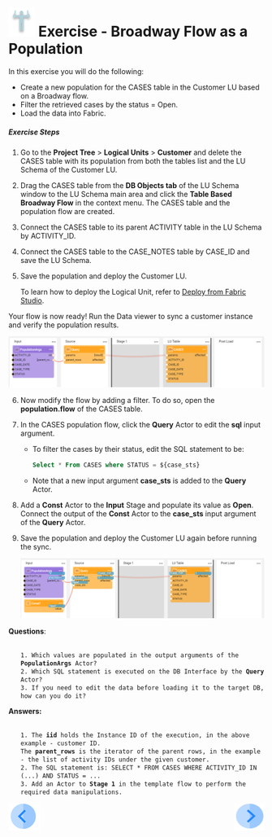 # ![](/academy/images/Exercise.png) Exercise - Broadway Flow as a Population

In this exercise you will do the following:

* Create a new population for the CASES table in the Customer LU based on a Broadway flow.
* Filter the retrieved cases by the status = Open.
* Load the data into Fabric.



##### Exercise Steps 

1. Go to the **Project Tree** > **Logical Units** > **Customer** and delete the CASES table with its population from both the tables list and the LU Schema of the Customer LU.

2. Drag the CASES table from the **DB Objects tab** of the LU Schema window to the LU Schema main area and click the **Table Based Broadway Flow** in the context menu. The CASES table and the population flow are created.

3. Connect the CASES  table to its parent ACTIVITY table in the LU Schema by ACTIVITY_ID.

4. Connect the CASES  table to the CASE_NOTES table by CASE_ID and save the LU Schema.

5. Save the population and deploy the Customer LU.

   To learn how to deploy the Logical Unit, refer to [Deploy from Fabric Studio](/articles/16_deploy_fabric/02_deploy_from_Fabric_Studio.md).

   

Your flow is now ready! Run the Data viewer to sync a customer instance and verify the population results.

   ![cases population](images/12_cases_table_population_1.PNG)

6. Now modify the flow by adding a filter. To do so, open the **population.flow** of the CASES table. 

7. In the CASES population flow, click the **Query** Actor to edit the **sql** input argument. 

   * To filter the cases by their status, edit the SQL statement to be:

     ~~~sql
     Select * From CASES where STATUS = ${case_sts}
     ~~~

   * Note that a new input argument **case_sts** is added to the **Query** Actor.

8. Add a **Const** Actor to the **Input** Stage and populate its value as **Open**. Connect the output of the  **Const** Actor to the **case_sts** input argument of the **Query** Actor.

9. Save the population and deploy the Customer LU again before running the sync.

   ![cases population](images/12_cases_table_population_2.PNG)



**Questions**:

<ul>
<pre><code>
1. Which values are populated in the output arguments of the <strong>PopulationArgs</strong> Actor?
2. Which SQL statement is executed on the DB Interface by the <strong>Query</strong> Actor?
3. If you need to edit the data before loading it to the target DB, how can you do it?
</code></pre>
</ul>


**Answers:**

<ul>
<pre><code>
1. The <strong>iid</strong> holds the Instance ID of the execution, in the above example - customer ID. 
The <strong>parent_rows</strong> is the iterator of the parent rows, in the example - the list of activity IDs under the given customer.
2. The SQL statement is: SELECT * FROM CASES WHERE ACTIVITY_ID IN (...) AND STATUS = ...
3. Add an Actor to <strong>Stage 1</strong> in the template flow to perform the required data manipulations.
</code></pre>
</ul>

[![Previous](/articles/images/Previous.png)](11_integration_with_fabric_studio.md)[<img align="right" width="60" height="54" src="/articles/images/Next.png">](13_interface_listener_exercise.md)

